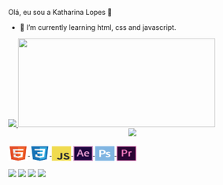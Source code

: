 Olá, eu sou a Katharina Lopes 👋

- 🌱 I’m currently learning html, css and javascript.

<div>
  <a href="http://instagram.com/katharinalopes">
  <img height="180em" src="https://github-readme-stats.vercel.app/api?username=katharinalopes&show_icons=true&theme=tokyonight&include_all_commits=true&count_private=false">
  <img height="180em" src = "https://github-readme-streak-stats.herokuapp.com?user=katharinalopes&theme=tokyonight&hide_border=true" width = 400>
    
</div>
  <div align="center">
  <img src="https://github-readme-stats.vercel.app/api/top-langs/?username=katharinalopes&layout=compact&langs_count=16&theme=tokyonight">
</div>
<div style=display: inline_block"><br>
  <img align="center" alt="Katha-HTML" height="30" width="40" src="https://raw.githubusercontent.com/devicons/devicon/2ae2a900d2f041da66e950e4d48052658d850630/icons/html5/html5-original.svg"> 
 <img align="center" alt="Katha-CSS" height="30" width="40" src="https://raw.githubusercontent.com/devicons/devicon/2ae2a900d2f041da66e950e4d48052658d850630/icons/css3/css3-original.svg"> 
 <img align="center" alt="Katha-JS" height="30" width="40" src="https://raw.githubusercontent.com/devicons/devicon/2ae2a900d2f041da66e950e4d48052658d850630/icons/javascript/javascript-original.svg"> 
 <img align="center" alt="Katha-After" height="30" width="40" src="https://raw.githubusercontent.com/devicons/devicon/2ae2a900d2f041da66e950e4d48052658d850630/icons/aftereffects/aftereffects-original.svg">
<img align="center" alt="Katha-Photo" height="30" width="40" src="https://raw.githubusercontent.com/devicons/devicon/2ae2a900d2f041da66e950e4d48052658d850630/icons/photoshop/photoshop-plain.svg">
<img align="center" alt="Katha-Premier" height="30" width="40" src="https://raw.githubusercontent.com/devicons/devicon/2ae2a900d2f041da66e950e4d48052658d850630/icons/premierepro/premierepro-original.svg">
</div>
<br>
<div>
  <a href="https://www.instagram.com/katharinalopes/" target="_blank"><img src="https://img.shields.io/badge/Instagram-E4405F?style=for-the-badge&logo=instagram&logoColor=white" target="_blank"></a>
  <a href="https://www.linkedin.com/in/maria-katharina-lopes-6503b639/" target="_blank"><img src="https://img.shields.io/badge/LinkedIn-0077B5?style=for-the-badge&logo=linkedin&logoColor=white" target="_blank"></a>
<a href="https://www.youtube.com/katharinalopes" target="_blank"><img src="https://img.shields.io/badge/YouTube-FF0000?style=for-the-badge&logo=youtube&logoColor=white" target="_blank"></a>
<a href="https://discord.gg/UepFYTJu" target="_blank"><img src="https://img.shields.io/badge/Discord-7289DA?style=for-the-badge&logo=discord&logoColor=white" target="_blank"></a>                                                                                                                                          
</div>
<!-- Meme randomico
<div>
<img src="https://random-memer.herokuapp.com/" title="Meme" alt="Please refresh the page if the meme doesn't show up.">
</div>
Frase aleatoria
<div>
<img src="https://quotes-github-readme.vercel.app/api?type=horizontal&theme=dark)" title="Meme">
</div>
-->


 
  

